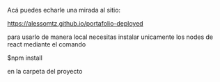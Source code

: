 Acá puedes echarle una mirada al sitio:

https://alessomtz.github.io/portafolio-deployed

para usarlo de manera local necesitas instalar unicamente los nodes de react mediante el comando 

$npm install

en la carpeta del proyecto
